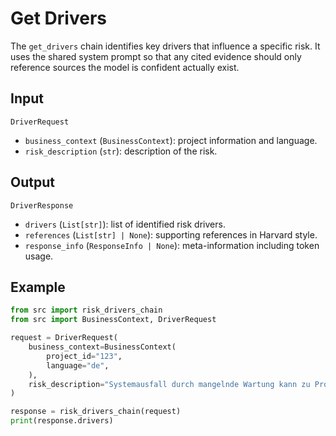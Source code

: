 # Get Drivers

The `get_drivers` chain identifies key drivers that influence a specific risk.
It uses the shared system prompt so that any cited evidence should only
reference sources the model is confident actually exist.

## Input

`DriverRequest`
- `business_context` (`BusinessContext`): project information and language.
- `risk_description` (`str`): description of the risk.

## Output

`DriverResponse`
- `drivers` (`List[str]`): list of identified risk drivers.
- `references` (`List[str] | None`): supporting references in Harvard style.
- `response_info` (`ResponseInfo | None`): meta-information including token usage.

## Example

```python
from src import risk_drivers_chain
from src import BusinessContext, DriverRequest

request = DriverRequest(
    business_context=BusinessContext(
        project_id="123",
        language="de",
    ),
    risk_description="Systemausfall durch mangelnde Wartung kann zu Produktionsstopps führen.",
)

response = risk_drivers_chain(request)
print(response.drivers)
```
